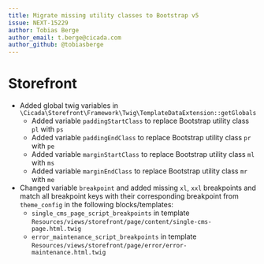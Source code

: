 ```yaml
---
title: Migrate missing utility classes to Bootstrap v5
issue: NEXT-15229
author: Tobias Berge
author_email: t.berge@cicada.com
author_github: @tobiasberge
---
```

# Storefront
* Added global twig variables in `\Cicada\Storefront\Framework\Twig\TemplateDataExtension::getGlobals`
    * Added variable `paddingStartClass` to replace Bootstrap utility class `pl` with `ps`
    * Added variable `paddingEndClass` to replace Bootstrap utility class `pr` with `pe`
    * Added variable `marginStartClass` to replace Bootstrap utility class `ml` with `ms`
    * Added variable `marginEndClass` to replace Bootstrap utility class `mr` with `me`
* Changed variable `breakpoint` and added missing `xl`, `xxl` breakpoints and match all breakpoint keys with their corresponding breakpoint from `theme_config` in the following blocks/templates:
    * `single_cms_page_script_breakpoints` in template `Resources/views/storefront/page/content/single-cms-page.html.twig`
    * `error_maintenance_script_breakpoints` in template `Resources/views/storefront/page/error/error-maintenance.html.twig`
